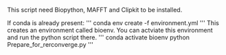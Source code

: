 This script need Biopython, MAFFT and Clipkit to be installed.

If conda is already present:
'''
conda env create -f environment.yml
'''
This creates an environment called bioenv. You can actviate this environment and run the python script there.
'''
conda activate bioenv
python Prepare_for_rerconverge.py
'''